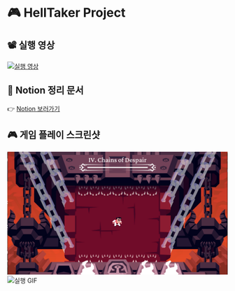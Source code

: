 # 🎮 HellTaker Project

## 📽 실행 영상
[![실행 영상](https://img.youtube.com/vi/mu0y7f7zoNM/hqdefault.jpg)](https://www.youtube.com/watch?v=mu0y7f7zoNM)

## 📝 Notion 정리 문서
👉 [Notion 보러가기](https://far-seagull-e93.notion.site/Hell-Taker-122f3c6764898062afa1d420c84f9ee6)

## 🎮 게임 플레이 스크린샷
![플레이 샷1](images/ncvhh928d8g51.png)
![실행 GIF](images/damageChain.gif)
